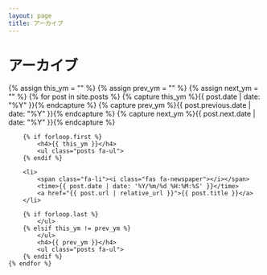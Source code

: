 ```yaml
---
layout: page
title: アーカイブ
---
```


<div class="page-content wc-container">
	<h1>アーカイブ</h1>
	{% assign this_ym = "" %}
	{% assign prev_ym = "" %}
	{% assign next_ym = "" %}
	{% for post in site.posts %}
		{% capture this_ym %}{{ post.date | date: "%Y" }}{% endcapture %}
		{% capture prev_ym %}{{ post.previous.date | date: "%Y" }}{% endcapture %}
		{% capture next_ym %}{{ post.next.date | date: "%Y" }}{% endcapture %}
		
		{% if forloop.first %}
			<h4>{{ this_ym }}</h4>
			<ul class="posts fa-ul">
		{% endif %}
		
		<li>
			<span class="fa-li"><i class="fas fa-newspaper"></i></span>
			<time>{{ post.date | date: '%Y/%m/%d %H:%M:%S' }}</time>
			<a href="{{ post.url | relative_url }}">{{ post.title }}</a>
		</li>
		
		{% if forloop.last %}
			</ul>
		{% elsif this_ym != prev_ym %}
			</ul>
			<h4>{{ prev_ym }}</h4>
			<ul class="posts fa-ul">
		{% endif %}
	{% endfor %}
</div>
